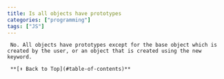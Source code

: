 ```yaml
---
title: Is all objects have prototypes 
categories: ["programming"] 
tags: ["JS"]
---
```

     No. All objects have prototypes except for the base object which is created by the user, or an object that is created using the new keyword.

     **[⬆ Back to Top](#table-of-contents)**

